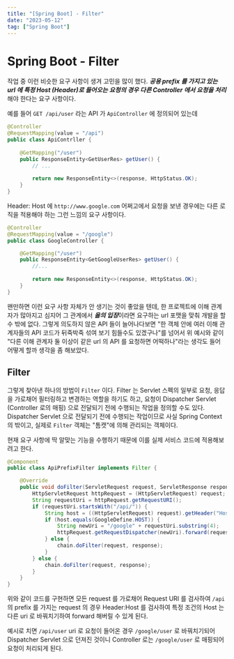 ```yaml
---
title: "[Spring Boot] - Filter"
date: "2023-05-12"
tag: ["Spring Boot"]
---
```


# Spring Boot - Filter

작업 중 이런 비슷한 요구 사항이 생겨 고민을 많이 했다. ***공용 prefix 를 가지고 있는 url 에 특정 Host (Header)로 들어오는 요청의 경우
다른 Controller 에서 요청을 처리***해야 한다는 요구 사항이다.

예를 들어 `GET /api/user` 라는 API 가 `ApiController` 에 정의되어 있는데

```java
@Controller
@RequestMapping(value = "/api")
public class ApiContrller {
    
    @GetMapping("/user")
    public ResponseEntity<GetUserRes> getUser() {
        // ...
        
        return new ResponseEntity<>(response, HttpStatus.OK);
    }
}
```

Header: Host 에 `http://www.google.com` 어쩌고에서 요청을 보낸 경우에는 다른 로직을 적용해야 하는 그런 느낌의 요구 사항이다.

```java
@Controller
@RequestMapping(value = "/google")
public class GoogleController {

    @GetMapping("/user")
    public ResponseEntity<GetGoogleUserRes> getUser() {
        //...
        
        return new ResponseEntity<>(response, HttpStatus.OK);
    }
}
```

왠만하면 이런 요구 사항 자체가 안 생기는 것이 좋았을 텐데, 한 프로젝트에 이해 관계자가 많아지고 심지어 그 관계에서 ***을의 입장***이라면
요구하는 url 포맷을 맞춰 개발을 할 수 밖에 없다. 그렇게 의도하지 않은 API 들이 늘어나다보면 "한 객체 안에 여러 이해 관계자들의 API 코드가
뒤죽박죽 섞여 보기 힘들수도 있겠구나"를 넘어서 위 예시와 같이 "다른 이해 관계자 둘 이상이 같은 url 의 API 를 요청하면 어떡하나"라는 생각도 들어
어떻게 할까 생각을 좀 해보았다.

## Filter

그렇게 찾아낸 하나의 방법이 `Filter` 이다. Filter 는 Servlet 스펙의 일부로 요청, 응답을 가로채어 필터링하고 변경하는 역할을 하기도 하고,
요청이 Dispatcher Servlet (Controller 로의 매핑) 으로 전달되기 전에 수행되는 작업을 정의할 수도 있다. Dispatcher Servlet 으로 전달되기 전에
수행되는 작업이므로 사실 Spring Context 의 밖이고, 실제로 `Filter` 객체는 "톰캣"에 의해 관리되는 객체이다.

현재 요구 사항에 딱 알맞는 기능을 수행하기 때문에 이를 실제 서비스 코드에 적용해보려고 한다.

```java
@Component
public class ApiPrefixFilter implements Filter {

    @Override
    public void doFilter(ServletRequest request, ServletResponse response, FilterChain chain) throws IOException, ServletException {
        HttpServletRequest httpRequest = (HttpServletRequest) request;
        String requestUri = httpRequest.getRequestURI();
        if (requestUri.startsWith("/api/")) {
            String host = ((HttpServletRequest) request).getHeader("Host");
            if (host.equals(GoogleDefine.HOST)) {
                String newUri = "/google" + requestUri.substring(4);
                httpRequest.getRequestDispatcher(newUri).forward(request, response);
            } else {
                chain.doFilter(request, response);
            }
        } else {
            chain.doFilter(request, response);
        }
    }
}
```

위와 같이 코드를 구현하면 모든 request 를 가로채어 Request URI 를 검사하여 `/api` 의 prefix 를 가지는 request 의 경우
Header:Host 를 검사하여 특정 조건의 Host 는 다른 uri 로 바꿔치기하여 forward 해버릴 수 있게 된다. 

예시로 치면 `/api/user` uri 로 요청이 들어온 경우 `/google/user` 로 바꿔치기되어 Dispatcher Servlet 으로 던져진 것이니
Controller 로는 `/google/user` 로 매핑되어 요청이 처리되게 된다.